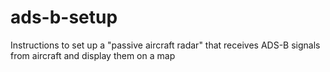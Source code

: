# ads-b-setup
Instructions to set up a "passive aircraft radar" that receives ADS-B signals from aircraft and display them on a map
